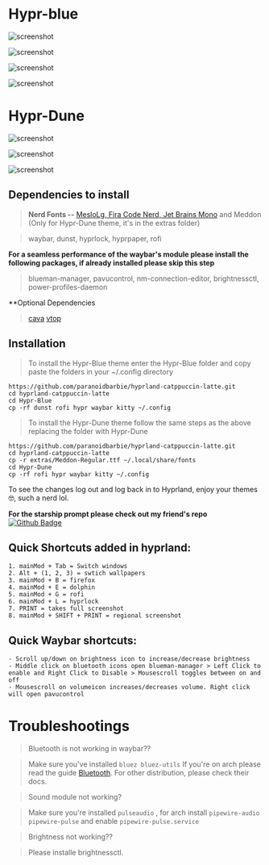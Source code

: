 # Hypr-blue


![screenshot](https://github.com/paranoidbarbie/hyprland-catppuccin-latte/blob/main/assets/blue/rofi.png)


![screenshot](https://github.com/paranoidbarbie/hyprland-catppuccin-latte/blob/main/assets/blue/waybar.png)


![screenshot](https://github.com/paranoidbarbie/hyprland-catppuccin-latte/blob/main/assets/blue/neofetch.png)


![screenshot](https://github.com/paranoidbarbie/hyprland-catppuccin-latte/blob/main/assets/blue/vtop.png)

# Hypr-Dune

![screenshot](https://github.com/paranoidbarbie/hyprland-catppuccin-latte/blob/main/assets/dune/homescreen.png)

![screenshot](https://github.com/paranoidbarbie/hyprland-catppuccin-latte/blob/main/assets/dune/lockscreen.png)

![screenshot](https://github.com/paranoidbarbie/hyprland-catppuccin-latte/blob/main/assets/dune/rofi.png)


## Dependencies to install

> **Nerd Fonts --** [MesloLg, Fira Code Nerd, Jet Brains Mono](https://www.nerdfonts.com/font-downloads) and Meddon (Only for Hypr-Dune theme, it's in the extras folder)

> waybar, dunst, hyprlock, hyprpaper, rofi

**For a seamless performance of the waybar's module please install the following packages, if already installed please skip this step**
> blueman-manager, pavucontrol, nm-connection-editor, brightnessctl, power-profiles-daemon

**Optional Dependencies
> [cava](https://github.com/karlstav/cava/)
> [vtop](https://github.com/MrRio/vtop/)

## Installation 
> To install the Hypr-Blue theme
> enter the Hypr-Blue folder and copy paste the folders in your ~/.config directory
```
https://github.com/paranoidbarbie/hyprland-catppuccin-latte.git
cd hyprland-catppuccin-latte
cd Hypr-Blue
cp -rf dunst rofi hypr waybar kitty ~/.config
```
> To install the Hypr-Dune theme follow the same steps as the above replacing the folder with Hypr-Dune
```
https://github.com/paranoidbarbie/hyprland-catppuccin-latte.git
cd hyprland-catppuccin-latte
cp -r extras/Meddon-Regular.ttf ~/.local/share/fonts
cd Hypr-Dune
cp -rf rofi hypr waybar kitty ~/.config
```

To see the changes log out and log back in to Hyprland, enjoy your themes 🤓, such a nerd lol. 

**For the starship prompt please check out my friend's repo** [![Github Badge](http://img.shields.io/badge/-Github-black?style=flat-square&logo=github&link=https://github.com/jemhv/)](https://github.com/jemhv/Cherry-Blossom/)
## Quick Shortcuts added in hyprland:
```
1. mainMod + Tab = Switch windows
2. Alt + (1, 2, 3) = swtich wallpapers
3. mainMod + B = firefox
4. mainMod + E = dolphin
5. mainMod + G = rofi
6. mainMod + L = hyprlock
7. PRINT = takes full screenshot
8. mainMod + SHIFT + PRINT = regional screenshot
```
## Quick Waybar shortcuts:
```
- Scroll up/down on brightness icon to increase/decrease brightness
- Middle click on bluetooth icons open blueman-manager > Left Click to enable and Right Click to Disable > Mousescroll toggles between on and off
- Mousescroll on volumeicon increases/decreases volume. Right click will open pavucontrol
```

# Troubleshootings

> Bluetooth is not working in waybar??

> Make sure you've installed ```bluez bluez-utils``` If you're on arch please read the guide [Bluetooth](https://wiki.archlinux.org/title/Bluetooth). For other distribution, please check their docs.

> Sound module not working?

> Make sure you're installed ```pulseaudio``` , for arch install ``` pipewire-audio pipewire-pulse ``` and enable ```pipewire-pulse.service```

> Brightness not working??

> Please installe brightnessctl.

